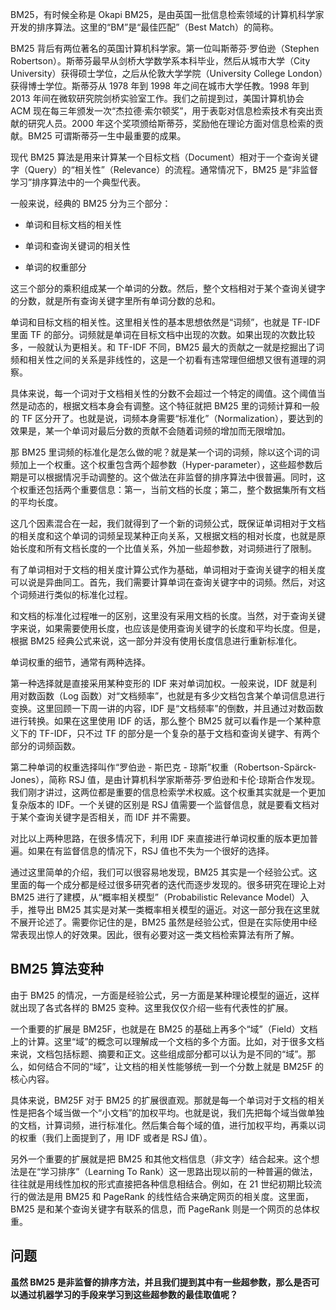 BM25，有时候全称是 Okapi BM25，是由英国一批信息检索领域的计算机科学家开发的排序算法。这里的“BM”是“最佳匹配”（Best Match）的简称。

BM25 背后有两位著名的英国计算机科学家。第一位叫斯蒂芬·罗伯逊（Stephen Robertson）。斯蒂芬最早从剑桥大学数学系本科毕业，然后从城市大学（City University）获得硕士学位，之后从伦敦大学学院（University College London）获得博士学位。斯蒂芬从 1978 年到 1998 年之间在城市大学任教。1998 年到 2013 年间在微软研究院剑桥实验室工作。我们之前提到过，美国计算机协会 ACM 现在每三年颁发一次“杰拉德·索尔顿奖”，用于表彰对信息检索技术有突出贡献的研究人员。2000 年这个奖项颁给斯蒂芬，奖励他在理论方面对信息检索的贡献。BM25 可谓斯蒂芬一生中最重要的成果。



现代 BM25 算法是用来计算某一个目标文档（Document）相对于一个查询关键字（Query）的“相关性”（Relevance）的流程。通常情况下，BM25 是“非监督学习”排序算法中的一个典型代表。

一般来说，经典的 BM25 分为三个部分：

- 单词和目标文档的相关性

- 单词和查询关键词的相关性

- 单词的权重部分

这三个部分的乘积组成某一个单词的分数。然后，整个文档相对于某个查询关键字的分数，就是所有查询关键字里所有单词分数的总和。

单词和目标文档的相关性。这里相关性的基本思想依然是“词频”，也就是 TF-IDF 里面 TF 的部分。词频就是单词在目标文档中出现的次数。如果出现的次数比较多，一般就认为更相关。和 TF-IDF 不同，BM25 最大的贡献之一就是挖掘出了词频和相关性之间的关系是非线性的，这是一个初看有违常理但细想又很有道理的洞察。

具体来说，每一个词对于文档相关性的分数不会超过一个特定的阈值。这个阈值当然是动态的，根据文档本身会有调整。这个特征就把 BM25 里的词频计算和一般的 TF 区分开了。也就是说，词频本身需要“标准化”（Normalization），要达到的效果是，某一个单词对最后分数的贡献不会随着词频的增加而无限增加。

那 BM25 里词频的标准化是怎么做的呢？就是某一个词的词频，除以这个词的词频加上一个权重。这个权重包含两个超参数（Hyper-parameter），这些超参数后期是可以根据情况手动调整的。这个做法在非监督的排序算法中很普遍。同时，这个权重还包括两个重要信息：第一，当前文档的长度；第二，整个数据集所有文档的平均长度。

这几个因素混合在一起，我们就得到了一个新的词频公式，既保证单词相对于文档的相关度和这个单词的词频呈现某种正向关系，又根据文档的相对长度，也就是原始长度和所有文档长度的一个比值关系，外加一些超参数，对词频进行了限制。

有了单词相对于文档的相关度计算公式作为基础，单词相对于查询关键字的相关度可以说是异曲同工。首先，我们需要计算单词在查询关键字中的词频。然后，对这个词频进行类似的标准化过程。

和文档的标准化过程唯一的区别，这里没有采用文档的长度。当然，对于查询关键字来说，如果需要使用长度，也应该是使用查询关键字的长度和平均长度。但是，根据 BM25 经典公式来说，这一部分并没有使用长度信息进行重新标准化。

单词权重的细节，通常有两种选择。

第一种选择就是直接采用某种变形的 IDF 来对单词加权。一般来说，IDF 就是利用对数函数（Log 函数）对“文档频率”，也就是有多少文档包含某个单词信息进行变换。这里回顾一下周一讲的内容，IDF 是“文档频率”的倒数，并且通过对数函数进行转换。如果在这里使用 IDF 的话，那么整个 BM25 就可以看作是一个某种意义下的 TF-IDF，只不过 TF 的部分是一个复杂的基于文档和查询关键字、有两个部分的词频函数。

第二种单词的权重选择叫作“罗伯逊 - 斯巴克 - 琼斯”权重（Robertson-Spärck-Jones），简称 RSJ 值，是由计算机科学家斯蒂芬·罗伯逊和卡伦·琼斯合作发现。我们刚才讲过，这两位都是重要的信息检索学术权威。这个权重其实就是一个更加复杂版本的 IDF。一个关键的区别是 RSJ 值需要一个监督信息，就是要看文档对于某个查询关键字是否相关，而 IDF 并不需要。

对比以上两种思路，在很多情况下，利用 IDF 来直接进行单词权重的版本更加普遍。如果在有监督信息的情况下，RSJ 值也不失为一个很好的选择。

通过这里简单的介绍，我们可以很容易地发现，BM25 其实是一个经验公式。这里面的每一个成分都是经过很多研究者的迭代而逐步发现的。很多研究在理论上对 BM25 进行了建模，从“概率相关模型”（Probabilistic Relevance Model）入手，推导出 BM25 其实是对某一类概率相关模型的逼近。对这一部分我在这里就不展开论述了。需要你记住的是，BM25 虽然是经验公式，但是在实际使用中经常表现出惊人的好效果。因此，很有必要对这一类文档检索算法有所了解。

## BM25 算法变种

由于 BM25 的情况，一方面是经验公式，另一方面是某种理论模型的逼近，这样就出现了各式各样的 BM25 变种。这里我仅仅介绍一些有代表性的扩展。

一个重要的扩展是 BM25F，也就是在 BM25 的基础上再多个“域”（Field）文档上的计算。这里“域”的概念可以理解成一个文档的多个方面。比如，对于很多文档来说，文档包括标题、摘要和正文。这些组成部分都可以认为是不同的“域”。那么，如何结合不同的“域”，让文档的相关性能够统一到一个分数上就是 BM25F 的核心内容。

具体来说，BM25F 对于 BM25 的扩展很直观。那就是每一个单词对于文档的相关性是把各个域当做一个“小文档”的加权平均。也就是说，我们先把每个域当做单独的文档，计算词频，进行标准化。然后集合每个域的值，进行加权平均，再乘以词的权重（我们上面提到了，用 IDF 或者是 RSJ 值）。

另外一个重要的扩展就是把 BM25 和其他文档信息（非文字）结合起来。这个想法是在“学习排序”（Learning To Rank）这一思路出现以前的一种普遍的做法，往往就是用线性加权的形式直接把各种信息相结合。例如，在 21 世纪初期比较流行的做法是用 BM25 和 PageRank 的线性结合来确定网页的相关度。这里面，BM25 是和某个查询关键字有联系的信息，而 PageRank 则是一个网页的总体权重。

## 问题

**虽然 BM25 是非监督的排序方法，并且我们提到其中有一些超参数，那么是否可以通过机器学习的手段来学习到这些超参数的最佳取值呢？**

